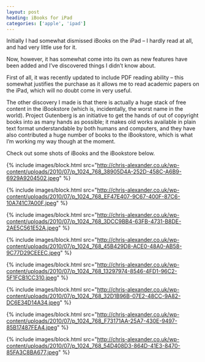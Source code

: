 ```yaml
---
layout: post
heading: iBooks for iPad
categories: ['apple', 'ipad']
---
```


Initially I had somewhat dismissed iBooks on the iPad – I hardly read at all, and had very little use for it.

Now, however, it has somewhat come into its own as new features have been added and I’ve discovered things I didn’t know about.

First of all, it was recently updated to include PDF reading ability – this somewhat justifies the purchase as it allows me to read academic papers on the iPad, which will no doubt come in very useful.

The other discovery I made is that there is actually a huge stack of free content in the iBookstore (which is, incidentally, the worst name in the world). Project Gutenberg is an initiative to get the hands of out of copyright books into as many hands as possible; it makes old works available in plain text format understandable by both humans and computers, and they have also contributed a huge number of books to the iBookstore, which is what I’m working my way though at the moment.

Check out some shots of iBooks and the iBookstore below.

{% include images/block.html src="http://chris-alexander.co.uk/wp-content/uploads/2010/07/p_1024_768_38905D4A-252D-458C-A6B9-6929A9204502.jpeg" %}

{% include images/block.html src="http://chris-alexander.co.uk/wp-content/uploads/2010/07/p_1024_768_EF47E407-9C67-400F-87C6-10A741C7A00F.jpeg" %}

{% include images/block.html src="http://chris-alexander.co.uk/wp-content/uploads/2010/07/p_1024_768_3DCC9BB4-63FB-4731-B8DE-2AE5C561E52A.jpeg" %}

{% include images/block.html src="http://chris-alexander.co.uk/wp-content/uploads/2010/07/p_1024_768_45B429D8-ACE0-48A0-AB58-9C77D29CEEEC.jpeg" %}

{% include images/block.html src="http://chris-alexander.co.uk/wp-content/uploads/2010/07/p_1024_768_13297974-8546-4FD1-96C2-5F1FCB1CC310.jpeg" %}

{% include images/block.html src="http://chris-alexander.co.uk/wp-content/uploads/2010/07/p_1024_768_32D1B96B-07E2-48CC-9A82-DC6E34D14A34.jpeg" %}

{% include images/block.html src="http://chris-alexander.co.uk/wp-content/uploads/2010/07/p_1024_768_F73171AA-25A7-430E-9497-85B17487FEA4.jpeg" %}

{% include images/block.html src="http://chris-alexander.co.uk/wp-content/uploads/2010/07/p_1024_768_54D408D3-864D-41E3-8470-85FA3C8BA677.jpeg" %}
